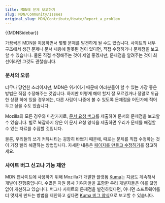 ```yaml
---
title: MDN에 문제 보고하기
slug: MDN/Community/Issues
original_slug: MDN/Contribute/Howto/Report_a_problem
---
```

<div>{{MDNSidebar}}</div>

<p>가끔씩은 MDN을 이용하면서 몇몇 문제를 발견하게 될 수도 있습니다. 사이트의 내부 구조에서 생긴 문제나 문서 내용에 잘못된 점이 있다면, 직접 수정하거나 문제점을 보고할 수 있습니다. 물론 직접 수정해주는 것이 제일 좋겠지만, 문제점을 알려주는 것이 최선이라면 그것도 괜찮습니다.</p>

<h3 id="문서의_오류">문서의 오류</h3>

<p>너무나 당연한 소리이지만, MDN은 위키이기 때문에 여러분들이 할 수 있는 가장 좋은 방법은 직접 수정해주는 것입니다. 하지만 어떻게 해야 할지 잘 모르겠거나 정말로 위급한 상황 하에 있을 경우에는, 다른 사람이 나중에 볼 수 있도록 문제점을 어딘가에 적어두고 싶을 수도 있습니다.</p>

<p>Mozilla의 모든 경우와 마찬가지로, <a href="https://bugzilla.mozilla.org/form.doc">문서 요청 버그</a>를 제출하여 문서의 문제점을 보고할 수 있습니다. 별로 복잡하지 않은 이 문서 요청 양식을 제출하면 우리가 문제를 해결할 수 있는 자료를 수집할 것입니다.</p>

<p>물론, 우리들의 쓰기 커뮤니티는 굉장히 바쁘기 때문에, 때로는 문제를 직접 수정하는 것이 가장 빨리 해결하는 방법입니다. 자세한 내용은 <a href="/en-US/docs/MDN/Contribute/Creating_and_editing_pages" title="/en-US/docs/Project:MDN/Contributing/Creating_and_editing_pages">페이지를 만들고 수정하기</a>를 참고하세요.</p>

<h3 id="사이트_버그_신고나_기능_제안">사이트 버그 신고나 기능 제안</h3>

<p>MDN 웹사이트에 사용하기 위해 Mozilla가 개발한 플랫폼 <a href="/en-US/docs/Project:MDN/Kuma" title="/en-US/docs/Project:MDN/Kuma">Kuma</a>는 지금도 계속해서 개발이 진행중입니다. 수많은 자원 봉사 기여자들을 포함한 우리 개발자들은 이를 끊임없이 개선하고 있습니다. 버그나 사이트의 문제점을 발견하였다면, 아니면 소프트웨어를 더 멋지게 만드는 방법을 제안하고 싶다면 <a href="https://github.com/mdn/kuma/issues/new">Kuma 버그 양식</a>으로 보고할 수 있습니다.</p>
